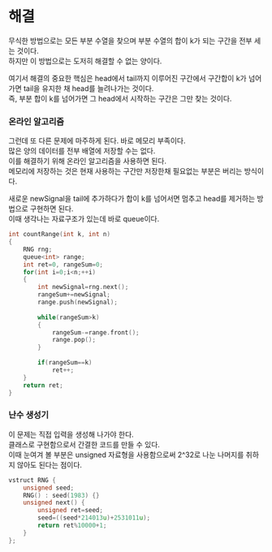 # 해결 
무식한 방법으로는 모든 부분 수열을 찾으며 부분 수열의 합이 k가 되는 구간을 전부 세는 것이다.  
하지만 이 방법으로는 도저히 해결할 수 없는 양이다.  

여기서 해결의 중요한 핵심은 head에서 tail까지 이루어진 구간에서 구간합이 k가 넘어가면 tail을 유지한 채 head를 늘려나가는 것이다.  
즉, 부분 합이 k를 넘어가면 그 head에서 시작하는 구간은 그만 찾는 것이다.  

### 온라인 알고리즘 
그런데 또 다른 문제에 마주하게 된다. 바로 메모리 부족이다.  
많은 양의 데이터를 전부 배열에 저장할 수는 없다.  
이를 해결하기 위해 온라인 알고리즘을 사용하면 된다.  
메모리에 저장하는 것은 현재 사용하는 구간만 저장한채 필요없는 부분은 버리는 방식이다.  

새로운 newSignal을 tail에 추가하다가 합이 k를 넘어서면 멈추고 head를 제거하는 방법으로 구현하면 된다.  
이때 생각나는 자료구조가 있는데 바로 queue이다.  
```c++
int countRange(int k, int n)
{
    RNG rng;
    queue<int> range;
    int ret=0, rangeSum=0;
    for(int i=0;i<n;++i)
    {
        int newSignal=rng.next();
        rangeSum+=newSignal;
        range.push(newSignal);
        
        while(rangeSum>k)
        {
            rangeSum-=range.front();
            range.pop();
        }
        
        if(rangeSum==k)
            ret++;
    }
    return ret;
}
```

### 난수 생성기 
이 문제는 직접 입력을 생성해 나가야 한다.  
클래스로 구현함으로서 간결한 코드를 만들 수 있다.  
이때 눈여겨 볼 부분은 unsigned 자료형을 사용함으로써 2^32로 나눈 나머지를 취하지 않아도 된다는 점이다.  
```c++
vstruct RNG {
    unsigned seed;
    RNG() : seed(1983) {}
    unsigned next() {
        unsigned ret=seed;
        seed=((seed*214013u)+2531011u);
        return ret%10000+1;
    }
};
```

